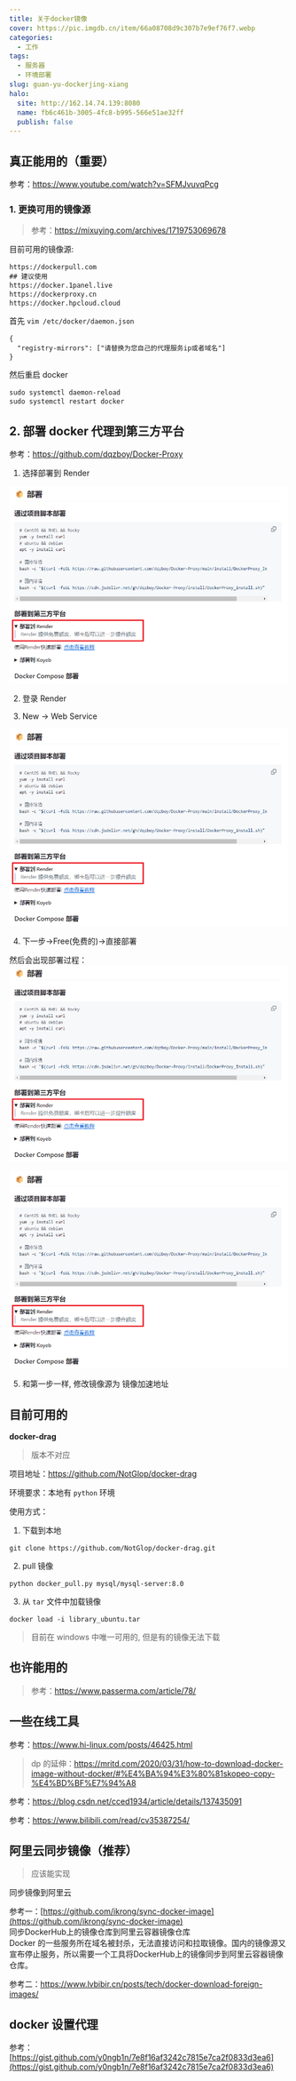 ```yaml
---
title: 关于docker镜像
cover: https://pic.imgdb.cn/item/66a08708d9c307b7e9ef76f7.webp
categories:
  - 工作
tags:
  - 服务器
  - 环境部署
slug: guan-yu-dockerjing-xiang
halo:
  site: http://162.14.74.139:8080
  name: fb6c461b-3005-4fc8-b995-566e51ae32ff
  publish: false
---
```


## 真正能用的（重要）

参考：https://www.youtube.com/watch?v=SFMJvuvqPcg


### 1. 更换可用的镜像源

> 参考：https://mixuying.com/archives/1719753069678

目前可用的镜像源:

```
https://dockerpull.com
## 建议使用
https://docker.1panel.live
https://dockerproxy.cn
https://docker.hpcloud.cloud
```


首先 `vim /etc/docker/daemon.json`

```shell
{  
  "registry-mirrors": ["请替换为您自己的代理服务ip或者域名"]   
}
```

然后重启 docker

```shell
sudo systemctl daemon-reload  
sudo systemctl restart docker
```


## 2. 部署 docker 代理到第三方平台

参考：https://github.com/dqzboy/Docker-Proxy

1. 选择部署到 Render

![image.png](https://raw.githubusercontent.com/cloudinwind/images/main/markdown_images/image.png)

2. 登录 Render

3. New -> Web Service 

![image.png](https://raw.githubusercontent.com/cloudinwind/images/main/markdown_images/image.png)

4. 下一步->Free(免费的)->直接部署

然后会出现部署过程：
![image.png](https://raw.githubusercontent.com/cloudinwind/images/main/markdown_images/image.png)

![image.png](https://raw.githubusercontent.com/cloudinwind/images/main/markdown_images/image.png)

5. 和第一步一样, 修改镜像源为 镜像加速地址





## 目前可用的


**docker-drag**

> 版本不对应

项目地址：https://github.com/NotGlop/docker-drag

环境要求：本地有 `python` 环境

使用方式：

1. 下载到本地

```
git clone https://github.com/NotGlop/docker-drag.git

```

2. pull 镜像

```
python docker_pull.py mysql/mysql-server:8.0
```

3. 从 `tar`  文件中加载镜像

```
docker load -i library_ubuntu.tar
```

> 目前在 windows 中唯一可用的, 但是有的镜像无法下载


##  也许能用的

> 参考：https://www.passerma.com/article/78/




## 一些在线工具

参考：https://www.hi-linux.com/posts/46425.html

> dp 的延伸：https://mritd.com/2020/03/31/how-to-download-docker-image-without-docker/#%E4%BA%94%E3%80%81skopeo-copy-%E4%BD%BF%E7%94%A8

参考：https://blog.csdn.net/cced1934/article/details/137435091

参考：https://www.bilibili.com/read/cv35387254/

## 阿里云同步镜像（推荐）

> 应该能实现

同步镜像到阿里云  

参考一：[https://github.com/ikrong/sync-docker-image](https://github.com/ikrong/sync-docker-image)  
同步DockerHub上的镜像仓库到阿里云容器镜像仓库  
Docker 的一些服务所在域名被封杀，无法直接访问和拉取镜像。国内的镜像源又宣布停止服务，所以需要一个工具将DockerHub上的镜像同步到阿里云容器镜像仓库。  

参考二：https://www.lvbibir.cn/posts/tech/docker-download-foreign-images/


## docker 设置代理

参考：[https://gist.github.com/y0ngb1n/7e8f16af3242c7815e7ca2f0833d3ea6](https://gist.github.com/y0ngb1n/7e8f16af3242c7815e7ca2f0833d3ea6)

